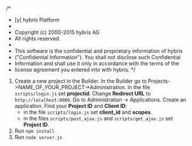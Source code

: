 /*
 * [y] hybris Platform
 *
 * Copyright (c) 2000-2015 hybris AG
 * All rights reserved.
 *
 * This software is the confidential and proprietary information of hybris
 * ("Confidential Information"). You shall not disclose such Confidential
 * Information and shall use it only in accordance with the terms of the
 * license agreement you entered into with hybris.
 */

1. Create a new project in the Builder. In the Builder go to Projects->NAME_OF_YOUR_PROJECT->Administration. In the file `scripts/login.js` set **projectid**. Change **Redirect URL** to `http://localhost:8080`. Go to Administration -> Applications. Create an application. Find your **Project ID** and **Client ID**:
    * in the file `scripts/login.js` set **client_id** and **scopes**.
    * in the files `scripts/post_ajax.js` and `scripts/get_ajax.js` set **Project ID**.
2. Run `npm install`
3. Run `node server.js`
